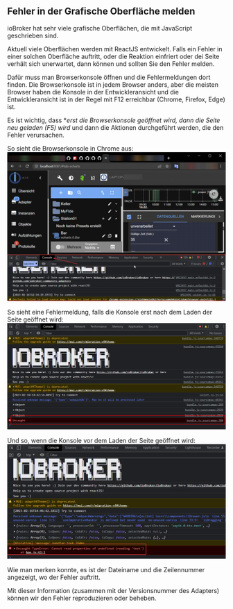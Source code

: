 ## Fehler in der Grafische Oberfläche melden
ioBroker hat sehr viele grafische Oberflächen, die mit JavaScript geschrieben sind.

Aktuell viele Oberflächen werden mit ReactJS entwickelt.
Falls ein Fehler in einer solchen Oberfläche auftritt, oder die Reaktion einfriert oder dei Seite verhält sich unerwartet, dann können und sollten Sie den Fehler melden.

Dafür muss man Browserkonsole öffnen und die Fehlermeldungen dort finden.
Die Browserkonsole ist in jedem Browser anders, aber die meisten Browser haben die Konsole in der Entwickleransicht und die Entwickleransicht ist in der Regel mit F12 erreichbar (Chrome, Firefox, Edge) ist.

Es ist wichtig, dass **erst die Browserkonsole geöffnet wird, dann die Seite neu geladen (F5) wird* und dann die Aktionen durchgeführt werden, die den Fehler verursachen.

So sieht die Browserkonsole in Chrome aus:
![Browserkonsole in Chrome](./media/010_browser_console.png)

So sieht eine Fehlermeldung, falls die Konsole erst nach dem Laden der Seite geöffnet wird:
![Fehler ohne Quellen](./media/010_browser_without_sources.png)

Und so, wenn die Konsole vor dem Laden der Seite geöffnet wird:
![Fehler mit Quellen](./media/010_browser_with_sources.png)

Wie man merken konnte, es ist der Dateiname und die Zeilennummer angezeigt, wo der Fehler auftritt.

Mit dieser Information (zusammen mit der Versionsnummer des Adapters) können wir den Fehler reproduzieren oder beheben.